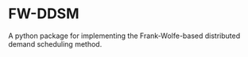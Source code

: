 # FW-DDSM

A python package for implementing the Frank-Wolfe-based distributed demand scheduling method. 

